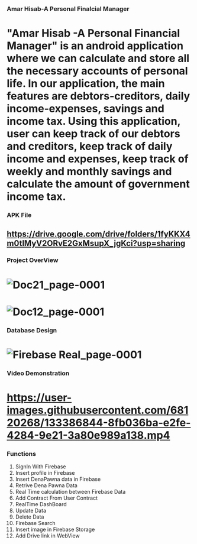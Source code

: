 ### Amar Hisab-A Personal Finalcial Manager

# "Amar Hisab -A Personal Financial Manager" is an android application where we can calculate and store all the necessary accounts of personal life. In our application, the main features are debtors-creditors, daily income-expenses, savings and income tax. Using this application, user can keep track of our debtors and creditors, keep track of daily income and expenses, keep track of weekly and monthly savings and calculate the amount of government income tax.

### APK File
## https://drive.google.com/drive/folders/1fyKKX4m0tlMyV2ORvE2GxMsupX_jgKci?usp=sharing

### Project OverView

# ![Doc21_page-0001](https://user-images.githubusercontent.com/68120268/133381652-a51fb38c-8f64-45f5-a4a6-9fe48073966f.jpg)
# ![Doc12_page-0001](https://user-images.githubusercontent.com/68120268/133382681-a84e8cdd-dd66-4ae6-be02-9f6638f2db47.jpg)

### Database Design

# ![Firebase Real_page-0001](https://user-images.githubusercontent.com/68120268/133391322-30754b9f-9df2-4a2f-9641-db207773eb5a.jpg)


### Video Demonstration

# https://user-images.githubusercontent.com/68120268/133386844-8fb036ba-e2fe-4284-9e21-3a80e989a138.mp4

### Functions
 1. SignIn With Firebase
 2. Insert profile in Firebase
 3. Insert DenaPawna data in Firebase
 4. Retrive Dena Pawna Data
 5. Real Time calculation between Firebase Data
 6. Add Contract From User Contract
 7. RealTime DashBoard
 8. Update Data
 9. Delete Data
 10. Firebase Search
 11. Insert image in Firebase Storage
 12. Add Drive link in WebView










